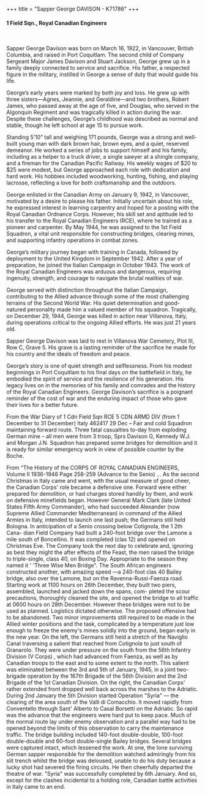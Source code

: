 +++
title = "Sapper George DAVISON - K71786"
+++

#### 1 Field Sqn., Royal Canadian Engineers
<br>


Sapper George Davison was born on March 16, 1922, in Vancouver, British Columbia, and raised in Port Coquitlam. The second child of Company Sergeant Major James Davison and Stuart Jackson, George grew up in a family deeply connected to service and sacrifice. His father, a respected figure in the military, instilled in George a sense of duty that would guide his life.

George’s early years were marked by both joy and loss. He grew up with three sisters—Agnes, Jeannie, and Geraldine—and two brothers, Robert James, who passed away at the age of five, and Douglas, who served in the Algonquin Regiment and was tragically killed in action during the war. Despite these challenges, George’s childhood was described as normal and stable, though he left school at age 15 to pursue work.

Standing 5’10” tall and weighing 171 pounds, George was a strong and well-built young man with dark brown hair, brown eyes, and a quiet, reserved demeanor. 
He worked a series of jobs to support himself and his family, including as a helper to a truck driver, a single sawyer at a shingle company, and a fireman for the Canadian Pacific Railway. His weekly wages of $20 to $25 were modest, but George approached each role with dedication and hard work. 
His hobbies included woodworking, hunting, fishing, and playing lacrosse, reflecting a love for both craftsmanship and the outdoors.

George enlisted in the Canadian Army on January 9, 1942, in Vancouver, motivated by a desire to please his father. Initially uncertain about his role, he expressed interest in learning carpentry and hoped for a posting with the Royal Canadian Ordnance Corps. 
However, his skill set and aptitude led to his transfer to the Royal Canadian Engineers (RCE), where he trained as a pioneer and carpenter. By May 1944, he was assigned to the 1st Field Squadron, a vital unit responsible for constructing bridges, clearing mines, and supporting infantry operations in combat zones.

George’s military journey began with training in Canada, followed by deployment to the United Kingdom in September 1942. After a year of preparation, he joined the Italian Campaign in October 1943. The work of the Royal Canadian Engineers was arduous and dangerous, requiring ingenuity, strength, and courage to navigate the brutal realities of war.

George served with distinction throughout the Italian Campaign, contributing to the Allied advance through some of the most challenging terrains of the Second World War. His quiet determination and good-natured personality made him a valued member of his squadron. 
Tragically, on December 29, 1944, George was killed in action near Villanova, Italy, during operations critical to the ongoing Allied efforts. 
He was just 21 years old.

Sapper George Davison was laid to rest in Villanova War Cemetery, Plot III, Row C, Grave 5. His grave is a lasting reminder of the sacrifice he made for his country and the ideals of freedom and peace.

George’s story is one of quiet strength and selflessness. From his modest beginnings in Port Coquitlam to his final days on the battlefield in Italy, he embodied the spirit of service and the resilience of his generation. 
His legacy lives on in the memories of his family and comrades and the history of the Royal Canadian Engineers. 
George Davison’s sacrifice is a poignant reminder of the cost of war and the enduring impact of those who gave their lives for a better future.


From the War Diary of 1 Cdn Field Sqn RCE 5 CDN ARMD DIV 
(from 1 December to 31 December)
Italy 462417
29 Dec – Fair and cold
Squadron maintaining forward route. Three fatal casualties to-day from exploding German mine – all men were from 3 troop, Sprs Davison G, Kennedy W.J. and Morgan J.N. Squadron has prepared some bridges for demolition and it is ready for similar emergency work in view of possible counter by the Boche.


From “The History of the CORPS OF ROYAL CANADIAN ENGINEERS, Volume II 1936-1946
Page 258-259 (Advance to the Senio)
…
As the second Christmas in Italy came and went, with the usual measure
of good cheer, the Canadian Corps' role became a defensive one. Forward
were either prepared for demolition, or had charges stored handily by
them, and work on defensive minefields began. However General Mark Clark
(late United States Fifth Army Commander), who had succeeded Alexander
(now Supreme Allied Commander Mediterranean) in command of the Allied
Armies in Italy, intended to launch one last push; the Germans still held
Bologna. In anticipation of a Senio crossing below Cotignola, the 1 2th Cana-
dian Field Company had built a 240-foot bridge over the Lamone a mile south
of Boncellino. lt was completed (clas 12) and opened on Christmas Eve. The
Company took the next day to celebrate and, ignoring as best they might the
after effects of the Feast, the men raised the bridge to triple-single, class 40, on
Boxing Day. Appropriate to the season they named it ' 'Three Wise Men
Bridge". The South African engineers constructed another, with amazing
speed —a 240-foot clas 40 Bailey bridge, also over the Lamone, but on the
Ravenna-Russi-Faenza road. Starting work at 1100 hours on 26th December,
they built two piers, assembled, launched and jacked down the spans, com-
pleted the scour precautions, thoroughly cleaned the site, and opened the bridge
to all traffic at 0600 hours on 28th December. However these bridges were
not to be used as planned. Logistics dictated otherwise. The proposed offensive
had to be abandoned.
Two minor improvements still required to be made in the Allied winter
positions and the task, complicated by a temperature just low enough to freeze
the enemy's mines solidly into the ground, began early in the new year. On
the left, the Germans still held a stretch of the Naviglio Canal traversing a
salient that reached from Cotignola to just south of Granarolo. They were
under pressure on the south from the 56th Infantry Division (V Corps) , which
had advanced from Faenza, as well as by Canadian troops to the east and to
some extent to the north. This salient was eliminated between the 3rd and 5th
of January, 1945, in a joint two-brigade operation by the 167th Brigade of
the 56th Division and the 2nd Brigade of the 1st Canadian Division. On the
right, the Canadian Corps' rather extended front dropped well back across the
marshes to the Adriatic. During 2nd January the 5th Division started
Operation "Syria" — the clearing of the area south of the Valli di Comacchio.
lt moved rapidly from Conventello through Sant' Alberto to Casal Borsetti on
the Adriatic. So rapid was the advance that the engineers were hard put to
keep pace. Much of the normal route lay under enemy observation and a
parallel way had to be opened beyond the limits of this observation to carry
the maintenance traffic. The bridge building included 140-foot double-double,
100-foot double-double and 60-foot double-single Bailey bridges. Several
bridges were captured intact, which lessened the work. At one, the Ione
surviving German sapper responsible for the demolition watched admiringly
from his slit trench whilst the bridge was deloused, unable to do his duty
because a lucky shot had severed the firing circuits. He then cheerfully
departed the theatre of war. "Syria" was successfully completed by 6th
January. And so, except for the clashes incidental to a holding role, Canadian
battle activities in Italy came to an end.



